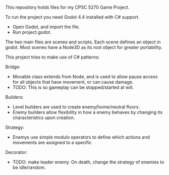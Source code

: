 This repository holds files for my CPSC 5270 Game Project.

To run the project you need Godot 4.4 installed with C# support.
  - Open Godot, and import the file.
  - Run project.godot.



The two main files are scenes and scripts. Each scene defines an object in godot. Most scenes have a Node3D as its root object for greater portability.

This project tries to make use of C# patterns:

Bridge:
 - Movable class extends from Node, and is used to allow pause access for all objects that have movement, or can cause damage.
 - TODO: This is so gameplay can be stopped/started at will.

Builders:
  - Level builders are used to create enemy/home/neutral floors.
  - Enemy builders allow flexibility in how a enemy behaves by changing its characteristics upon creation. 

Strategy:
  - Enemys use simple modulo operators to define which actions and movements are assigned to a specific

Decorator:
   - TODO: make leader enemy. On death, change the strategy of enemies to be idle/random. 


